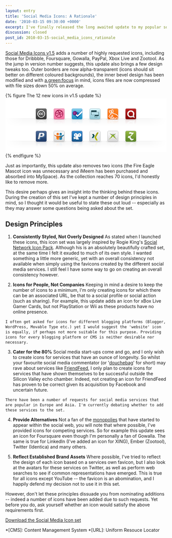 ```yaml
---
layout: entry
title: 'Social Media Icons: A Rationale'
date: '2010-03-15 09:30:00 +0000'
excerpt: I've finally released the long awaited update to my popular social media icon set adding 12 new icons and a few design tweaks for good measure.
discussion: closed
post_id: 2010-03-15-social_media_icons_rationale
---
```

[Social Media Icons v1.5][1] adds a number of highly requested icons, including those for Dribbble, Foursquare, Gowalla, PayPal, Xbox Live and Zootool. As the jump in version number suggests, this update also brings a few design tweaks too. Outer borders are now alpha-transparent (icons should sit better on different coloured backgrounds), the inner bevel design has been modified and with [a.green:focus][2] in mind, icons files are now compressed with file sizes down 50% on average.

{% figure The 12 new icons in v1.5 update %}
![](/assets/images/2010/03/socialicons.png)
{% endfigure %}

Just as importantly, this update also removes two icons (the Fire Eagle Mascot icon was unnecessary and iMeem has been purchased and absorbed into MySpace). As the collection reaches 70 icons, I'd honestly like to remove more.

This desire perhaps gives an insight into the thinking behind these icons. During the creation of this set I've kept a number of design principles in mind, so I thought it would be useful to state these out loud -- especially as they may answer some questions being asked about the set.

## Design Principles
  1. **Consistently Styled, Not Overly Designed**
    As stated when I launched these icons, this icon set was largely inspired by Rogie King's [Social Network Icon Pack][3]. Although his is an absolutely beautifully crafted set, at the same time I felt it exuded to much of its own style. I wanted something a little more generic, yet with an overall consistency not available when simply using the favicons created by the different social media services. I still feel I have some way to go on creating an overall consistency however.

  2. **Icons for People, Not Companies**
    Keeping in mind a desire to keep the number of icons to a minimum, I'm only creating icons for which there can be an associated URL, be that to a social profile or social action (such as sharing). For example, this update adds an icon for xBox Live Gamer Cards, but not PlayStation or Wii as these products have no online presence.
    
    I often get asked for icons for different blogging platforms (Blogger, WordPress, Movable Type etc.) yet I would suggest the 'website' icon is equally, if perhaps not more suitable for this purpose. Providing icons for every blogging platform or CMS is neither desirable nor necessary.

  3. **Cater for the 80%**
    Social media start-ups come and go, and I only wish to create icons for services that have an ounce of longevity. So whilst your favourite social media commentator (or '[douchebag][4]' for short) may rave about services like [FriendFeed][5], I only plan to create icons for services that have shown themselves to be successful outside the Silicon Valley echo chamber. Indeed, not creating an icon for FriendFeed has proven to be correct given its acquisition by Facebook and uncertain future.
    
    There have been a number of requests for social media services that are popular in Europe and Asia. I'm currently debating whether to add these services to the set.

  4. **Provide Alternatives**
    Not a fan of the [monopolies][6] that have started to appear within the social web, you will note that where possible, I've provided icons for competing services. So for example this update sees an icon for Foursquare even though I'm personally a fan of Gowalla. The same is true for LinkedIn (I've added an icon for XING), Ember (Zootool), Twitter (Identica) and many others.

  5. **Reflect Established Brand Assets**
    Where possible, I've tried to reflect the design of each icon based on a services own favicon, but I also look at the avatars for these services on Twitter, as well as perform web searches to see if common representations have emerged. This is true for all icons except YouTube -- the favicon is an abomination, and I happily defend my decision not to use it in this set.

However, don't let these principles dissuade you from nominating additions -- indeed a number of icons have been added due to such requests. Yet before you do, ask yourself whether an icon would satisfy the above requirements first.

[Download the Social Media Icon set](/2009/06/social_media_icons/)

[1]: /2009/06/social_media_icons
[2]: http://agreenfocus.paulrobertlloyd.com
[3]: http://www.komodomedia.com/blog/2009/06/social-network-icon-pack/
[4]: http://ismikearringtonadick.com/
[5]: http://friendfeed.com/
[6]: http://facebook.com

*[CMS]: Content Management System
*[URL]: Uniform Resouce Locator